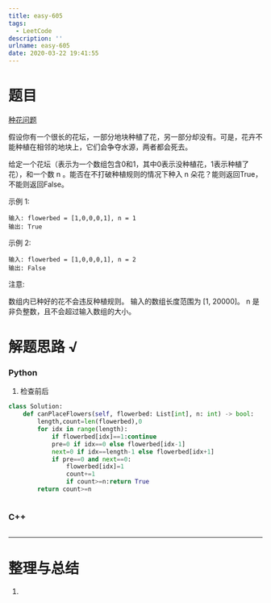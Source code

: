 ```yaml
---
title: easy-605
tags:
  - LeetCode
description: ''
urlname: easy-605
date: 2020-03-22 19:41:55
---
```


# 题目

[种花问题](https://leetcode-cn.com/problems/can-place-flowers/)

假设你有一个很长的花坛，一部分地块种植了花，另一部分却没有。可是，花卉不能种植在相邻的地块上，它们会争夺水源，两者都会死去。

给定一个花坛（表示为一个数组包含0和1，其中0表示没种植花，1表示种植了花），和一个数 n 。能否在不打破种植规则的情况下种入 n 朵花？能则返回True，不能则返回False。

示例 1:

```
输入: flowerbed = [1,0,0,0,1], n = 1
输出: True
```


示例 2:

```
输入: flowerbed = [1,0,0,0,1], n = 2
输出: False
```


注意:

数组内已种好的花不会违反种植规则。
输入的数组长度范围为 [1, 20000]。
n 是非负整数，且不会超过输入数组的大小。





# 解题思路 √

### Python

1. 检查前后

```python
class Solution:
    def canPlaceFlowers(self, flowerbed: List[int], n: int) -> bool:
        length,count=len(flowerbed),0
        for idx in range(length):
            if flowerbed[idx]==1:continue
            pre=0 if idx==0 else flowerbed[idx-1]
            next=0 if idx==length-1 else flowerbed[idx+1]
            if pre==0 and next==0:
                flowerbed[idx]=1
                count+=1
                if count>=n:return True
        return count>=n
```


```python

```



### C++

```cpp

```

---



# 整理与总结

1. 

